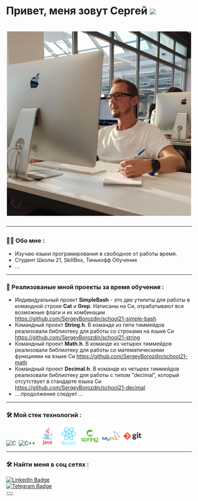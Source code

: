 
<h1>
  Привет, меня зовут Сергей
  <img src="https://media.giphy.com/media/hvRJCLFzcasrR4ia7z/giphy.gif" width="30px"/>
<h1>

<div id="foto" align="center">
  <img src="index.jpeg" width="500" align="center">
</div>


  ---
  
  ### :man_technologist: Обо мне :
  
  - Изучаю языки програмирования в свободное от работы время.
  - Студент Школы 21, SkillBox, Тинькофф Обучение
  - ...


  ---
  
  ### :dart: Реализованые мной проекты за время обучения :
  
  - Индивидуальный проект **SimpleBash** - это две утилиты для работы в командной строке **Cat** и **Grep**. Написаны на Си, отрабатывают все возможные флаги и их комбинации <https://github.com/SergeyBorozdin/school21-simple-bash>
  - Командный проект **String.h**. В команде из пяти тиммейдов реализовали библиотеку для работы со строками на языке Си <https://github.com/SergeyBorozdin/school21-string>
  - Командный проект **Math.h**. В команде из четырех тиммейдов реализовали библиотеку для работы со математическими функциями на языке Си <https://github.com/SergeyBorozdin/school21-math>
  - Командный проект **Decimal.h**. В команде из четырех тиммейдов реализовали библиотеку для работы с типом "decimal", который отсутствует в стандарте языка Си <https://github.com/SergeyBorozdin/school21-decimal>
  - ....продолжение следует ...
  
  ---

### :hammer_and_wrench: Мой стек технологий :

<div id="lang">
 <img src="https://img.icons8.com/metro/2x/c-lowercase.png" title="С" alt="С" width="40" height="40"/>&nbsp;
  <img src="https://img.icons8.com/color/2x/c-plus-plus-logo.png" title="С++" alt="С++" width="40" height="40"/>&nbsp;
  <img src="https://github.com/devicons/devicon/blob/master/icons/java/java-original-wordmark.svg" title="Java" alt="Java" width="50" height="50"/>&nbsp;
  <img src="https://github.com/devicons/devicon/blob/master/icons/react/react-original-wordmark.svg" title="React" alt="React" width="50" height="50"/>&nbsp;
  <img src="https://github.com/devicons/devicon/blob/master/icons/spring/spring-original-wordmark.svg" title="Spring" alt="Spring" width="50" height="50"/>&nbsp;
  <img src="https://github.com/devicons/devicon/blob/master/icons/mysql/mysql-original-wordmark.svg" title="MySQL"  alt="MySQL" width="50" height="50"/>&nbsp;
  <img src="https://github.com/devicons/devicon/blob/master/icons/git/git-original-wordmark.svg" title="Git" **alt="Git" width="50" height="50"/>
</div>

---
  ### :hammer_and_wrench: Найти меня в соц сетях :
  
<div id="badges" align="left">
  <a href="https://www.linkedin.com/in/%D1%81%D0%B5%D1%80%D0%B3%D0%B5%D0%B9-%D0%B1%D0%BE%D1%80%D0%BE%D0%B7%D0%B4%D0%B8%D0%BD-b17967218">
    <img src="https://img.shields.io/badge/LinkedIn-blue?style=for-the-badge&logo=linkedin&logoColor=white" alt="LinkedIn Badge"/>
</div>
  <div id="badges" align="left">
  <a href="https://t.me/borozdinsm">
    <img src="https://play-lh.googleusercontent.com/ZU9cSsyIJZo6Oy7HTHiEPwZg0m2Crep-d5ZrfajqtsH-qgUXSqKpNA2FpPDTn-7qA5Q=w240-h480" alt="Telegram Badge"/>
</div>
 ---
  
 <div id="counter" align="center">
 <img src="https://komarev.com/ghpvc/?username=SergeyBorozdin&style=flat-square&color=blue" alt=""/>
